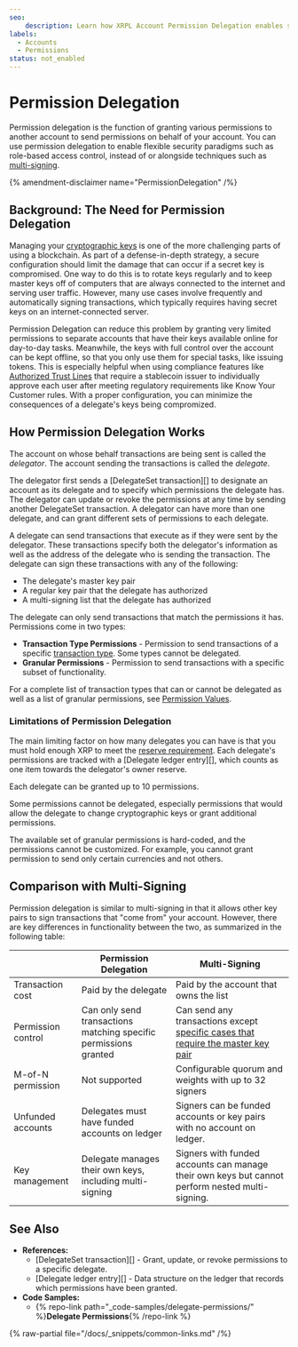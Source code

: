 ```yaml
---
seo:
    description: Learn how XRPL Account Permission Delegation enables secure, granular control over your account transactions. Explore DelegateSet transactions for comprehensive permission and access management on the XRP Ledger.
labels:
  - Accounts
  - Permissions
status: not_enabled
---
```

# Permission Delegation

Permission delegation is the function of granting various permissions to another account to send permissions on behalf of your account. You can use permission delegation to enable flexible security paradigms such as role-based access control, instead of or alongside techniques such as [multi-signing](./multi-signing.md).

 {% amendment-disclaimer name="PermissionDelegation" /%}


## Background: The Need for Permission Delegation

Managing your [cryptographic keys](./cryptographic-keys.md) is one of the more challenging parts of using a blockchain. As part of a defense-in-depth strategy, a secure configuration should limit the damage that can occur if a secret key is compromised. One way to do this is to rotate keys regularly and to keep master keys off of computers that are always connected to the internet and serving user traffic. However, many use cases involve frequently and automatically signing transactions, which typically requires having secret keys on an internet-connected server.

Permission Delegation can reduce this problem by granting very limited permissions to separate accounts that have their keys available online for day-to-day tasks. Meanwhile, the keys with full control over the account can be kept offline, so that you only use them for special tasks, like issuing tokens. This is especially helpful when using compliance features like [Authorized Trust Lines](../tokens/fungible-tokens/authorized-trust-lines.md) that require a stablecoin issuer to individually approve each user after meeting regulatory requirements like Know Your Customer rules. With a proper configuration, you can minimize the consequences of a delegate's keys being compromized.


## How Permission Delegation Works

The account on whose behalf transactions are being sent is called the _delegator_. The account sending the transactions is called the _delegate_.

The delegator first sends a [DelegateSet transaction][] to designate an account as its delegate and to specify which permissions the delegate has. The delegator can update or revoke the permissions at any time by sending another DelegateSet transaction. A delegator can have more than one delegate, and can grant different sets of permissions to each delegate.

A delegate can send transactions that execute as if they were sent by the delegator. These transactions specify both the delegator's information as well as the address of the delegate who is sending the transaction. The delegate can sign these transactions with any of the following:

- The delegate's master key pair
- A regular key pair that the delegate has authorized
- A multi-signing list that the delegate has authorized

The delegate can only send transactions that match the permissions it has. Permissions come in two types:

- **Transaction Type Permissions** - Permission to send transactions of a specific [transaction type](/docs/references/protocol/transactions/types/index.md). Some types cannot be delegated.
- **Granular Permissions** - Permission to send transactions with a specific subset of functionality.

For a complete list of transaction types that can or cannot be delegated as well as a list of granular permissions, see [Permission Values](/docs/references/protocol/data-types/permission-values.md).

### Limitations of Permission Delegation

The main limiting factor on how many delegates you can have is that you must hold enough XRP to meet the [reserve requirement](./reserves.md). Each delegate's permissions are tracked with a [Delegate ledger entry][], which counts as one item towards the delegator's owner reserve.

Each delegate can be granted up to 10 permissions.

Some permissions cannot be delegated, especially permissions that would allow the delegate to change cryptographic keys or grant additional permissions.

The available set of granular permissions is hard-coded, and the permissions cannot be customized. For example, you cannot grant permission to send only certain currencies and not others.

## Comparison with Multi-Signing

Permission delegation is similar to multi-signing in that it allows other key pairs to sign transactions that "come from" your account. However, there are key differences in functionality between the two, as summarized in the following table:

|                  | Permission Delegation | Multi-Signing |
|------------------|-----------------------|---------------|
| Transaction cost | Paid by the delegate | Paid by the account that owns the list |
| Permission control | Can only send transactions matching specific permissions granted | Can send any transactions except [specific cases that require the master key pair](./cryptographic-keys.md#special-permissions) |
| M-of-N permission | Not supported | Configurable quorum and weights with up to 32 signers |
| Unfunded accounts | Delegates must have funded accounts on ledger | Signers can be funded accounts or key pairs with no account on ledger. |
| Key management | Delegate manages their own keys, including multi-signing | Signers with funded accounts can manage their own keys but cannot perform nested multi-signing. |


## See Also

- **References:**
    - [DelegateSet transaction][] - Grant, update, or revoke permissions to a specific delegate.
    - [Delegate ledger entry][] - Data structure on the ledger that records which permissions have been granted.
- **Code Samples:**
    - {% repo-link path="_code-samples/delegate-permissions/" %}**Delegate Permissions**{% /repo-link %}

{% raw-partial file="/docs/_snippets/common-links.md" /%}
